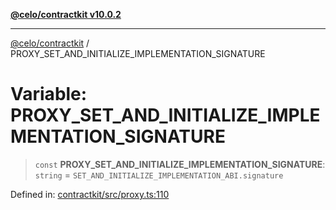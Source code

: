 [**@celo/contractkit v10.0.2**](../README.md)

***

[@celo/contractkit](../globals.md) / PROXY\_SET\_AND\_INITIALIZE\_IMPLEMENTATION\_SIGNATURE

# Variable: PROXY\_SET\_AND\_INITIALIZE\_IMPLEMENTATION\_SIGNATURE

> `const` **PROXY\_SET\_AND\_INITIALIZE\_IMPLEMENTATION\_SIGNATURE**: `string` = `SET_AND_INITIALIZE_IMPLEMENTATION_ABI.signature`

Defined in: [contractkit/src/proxy.ts:110](https://github.com/celo-org/developer-tooling/blob/master/packages/sdk/contractkit/src/proxy.ts#L110)
